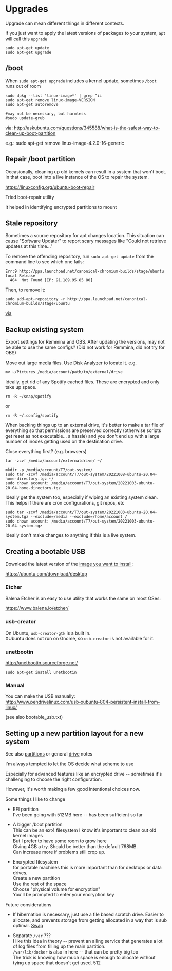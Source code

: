 # Upgrades

Upgrade can mean different things in different contexts. 

If you just want to apply the latest versions of packages to your system, `apt` will call this `upgrade`

    sudo apt-get update
    sudo apt-get upgrade

## /boot 

When `sudo apt-get upgrade` includes a kernel update, sometimes `/boot` runs out of room

```
sudo dpkg --list 'linux-image*' | grep ^ii
sudo apt-get remove linux-image-VERSION
sudo apt-get autoremove

#may not be necessary, but harmless
#sudo update-grub
```

via:
http://askubuntu.com/questions/345588/what-is-the-safest-way-to-clean-up-boot-partition

e.g.:
sudo apt-get remove linux-image-4.2.0-16-generic


## Repair /boot partition

Occasionally, cleaning up old kernels can result in a system that won't boot. In that case, boot into a live instance of the OS to repair the system.

https://linuxconfig.org/ubuntu-boot-repair

Tried boot-repair utility

It helped in identifying encrypted partitions to mount


## Stale repository

Sometimes a source repository for apt changes location. This situation can cause "Software Updater" to report scary messages like "Could not retrieve updates at this time..."

To remove the offending repository, run `sudo apt-get update` from the command line to see which one fails:

```
Err:9 http://ppa.launchpad.net/canonical-chromium-builds/stage/ubuntu focal Release
  404  Not Found [IP: 91.189.95.85 80]
```

Then, to remove it:

    sudo add-apt-repository -r http://ppa.launchpad.net/canonical-chromium-builds/stage/ubuntu

[via](https://askubuntu.com/questions/717144/remove-source-from-software-updater)


## Backup existing system

Export settings for Remmina and OBS. After updating the versions, may not be able to use the same configs? (Did not work for Remmina, did not try for OBS)

Move out large media files. Use Disk Analyzer to locate it.
e.g.

```
mv ~/Pictures /media/account/path/to/external/drive
```

Ideally, get rid of any Spotify cached files. These are encrypted and only take up space. 

```
rm -R ~/snap/spotify
```

or

```
rm -R ~/.config/spotify
```

When backing things up to an external drive, it's better to make a tar file of everything so that permissions are preserved correctly (otherwise scripts get reset as not executable... a hassle) and you don't end up with a large number of inodes getting used on the destination drive.

Close everything first? (e.g. browsers)

```
tar -zcvf /media/account/externaldrive/ ~/
```

```
mkdir -p /media/account/T7/out-system/
sudo tar -zcvf /media/account/T7/out-system/20221008-ubuntu-20.04-home-directory.tgz ~/
sudo chown account: /media/account/T7/out-system/20221003-ubuntu-20.04-home-directory.tgz
```

Ideally get the system too, especially if wiping an existing system clean. This helps if there are cron configurations, git repos, etc

```
sudo tar -zcvf /media/account/T7/out-system/20221003-ubuntu-20.04-system.tgz --exclude=/media --exclude=/home/account /
sudo chown account: /media/account/T7/out-system/20221003-ubuntu-20.04-system.tgz
```

Ideally don't make changes to anything if this is a live system. 


## Creating a bootable USB

Download the latest version of the [image you want to install](index.md):

https://ubuntu.com/download/desktop

### Etcher

Balena Etcher is an easy to use utility that works the same on most OSes:

https://www.balena.io/etcher/

### usb-creator

On Ubuntu, `usb-creator-gtk` is a built in.  
XUbuntu does not run on Gnome, so `usb-creator` is not available for it.  

### unetbootin

http://unetbootin.sourceforge.net/  

```
sudo apt-get install unetbootin
```

### Manual

You can make the USB manually:  
http://www.pendrivelinux.com/usb-xubuntu-804-persistent-install-from-linux/  


(see also bootable_usb.txt)


## Setting up a new partition layout for a new system

See also [partitions](../storage/partitions.md) or general [drive](../storage/) notes

I'm always tempted to let the OS decide what scheme to use

Especially for advanced features like an encrypted drive -- sometimes it's challenging to choose the right configuration.

However, it's worth making a few good intentional choices now. 

Some things I like to change

  - EFI partition  
    I've been going with 512MB here -- has been sufficient so far

  - A bigger /boot partition  
    This can be an ext4 filesystem
    I know it's important to clean out old kernel images  
    But I prefer to have some room to grow here  
    Giving 4GB a try. Should be better than the default 768MB.   
    Can increase more if problems still crop up.   
    
  - Encrypted filesystem  
    for portable machines this is more important than for desktops or data drives.   
    Create a new partition  
    Use the rest of the space  
    Choose "physical volume for encryption"  
    You'll be prompted to enter your encryption key
    

Future considerations

  - If hibernation is necessary, just use a file based scratch drive. Easier to allocate, and prevents storage from getting allocated in a way that is sub optimal. [Swap](../storage/swap.md)

  - Separate `/var` ???  
    I like this idea in theory -- prevent an ailing service that generates a lot of log files from filling up the main partition.   
    `/var/lib/docker` is also in here -- that can be pretty big too  
    The trick is knowing how much space is enough to allocate without tying up space that doesn't get used. 
512
